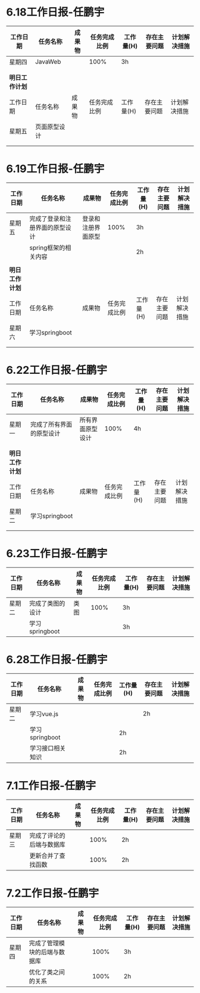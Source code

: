 # 6.18工作日报-任鹏宇
| 工作日期         | 任务名称   | 成果物   | 任务完成比例 | 工作量(H) | 存在主要问题       | 计划解决措施     |
| ---------------- | ---------- | -------- | ------------ | --------- | ------------------ | ---------------- |
| 星期四           | JavaWeb  |  | 100%          | 3h        |  |  |
|                  |    |  |           |      |    |          |
|                  |     |          |        |         |            |      |
| **明日工作计划** |            |          |              |           |                    |                  |
| 工作日期         | 任务名称   | 成果物   | 任务完成比例 | 工作量(H) | 存在主要问题       | 计划解决措施     |
| 星期五           | 页面原型设计   |          |              |           |                    |                  |
|                  |            |          |              |           |                    |                  |
|                  |            |          |              |           |                    |                  |



# 6.19工作日报-任鹏宇
| 工作日期         | 任务名称   | 成果物   | 任务完成比例 | 工作量(H) | 存在主要问题       | 计划解决措施     |
| ---------------- | ---------- | -------- | ------------ | --------- | ------------------ | ---------------- |
| 星期五           | 完成了登录和注册界面的原型设计   | 登录和注册界面原型 | 100%          | 3h        |          |             |
|                  |  spring框架的相关内容  |     |           |   2h       |   |     |
|                  |            |          |            |         |            |      |
| **明日工作计划** |            |          |              |           |                    |                  |
| 工作日期         | 任务名称   | 成果物   | 任务完成比例 | 工作量(H) | 存在主要问题       | 计划解决措施     |
| 星期六           | 学习springboot   |          |              |           |                    |                  |
|                  |            |          |              |           |                    |                  |
|                  |            |          |              |           |                    |                  |							



# 6.22工作日报-任鹏宇
| 工作日期         | 任务名称   | 成果物   | 任务完成比例 | 工作量(H) | 存在主要问题       | 计划解决措施     |
| ---------------- | ---------- | -------- | ------------ | --------- | ------------------ | ---------------- |
| 星期一           | 完成了所有界面的原型设计   | 所有界面原型设计 | 100%          | 4h        |          |             |
|                  |   |     |           |        |   |     |
|                  |            |          |            |         |            |      |
| **明日工作计划** |            |          |              |           |                    |                  |
| 工作日期         | 任务名称   | 成果物   | 任务完成比例 | 工作量(H) | 存在主要问题       | 计划解决措施     |
| 星期二           | 学习springboot   |          |              |           |                    |                  |
|                  |            |          |              |           |                    |                  |
|                  |            |          |              |           |                    |                  |							

# 6.23工作日报-任鹏宇
| 工作日期         | 任务名称   | 成果物   | 任务完成比例 | 工作量(H) | 存在主要问题       | 计划解决措施     |
| ---------------- | ---------- | -------- | ------------ | --------- | ------------------ | ---------------- |
| 星期二           | 完成了类图的设计  | 类图 | 100%          | 3h        |    
|            | 学习springboot   |          |              |  3h         |                   


# 6.28工作日报-任鹏宇
| 工作日期         | 任务名称   | 成果物   | 任务完成比例 | 工作量(H) | 存在主要问题       | 计划解决措施     |
| ---------------- | ---------- | -------- | ------------ | --------- | ------------------ | ---------------- |
| 星期二           | 学习vue.js  |  |         |         |    2h
|            | 学习springboot   |          |              |  2h         |     
|            | 学习接口相关知识   |          |              |  2h         |    

# 7.1工作日报-任鹏宇
| 工作日期         | 任务名称   | 成果物   | 任务完成比例 | 工作量(H) | 存在主要问题       | 计划解决措施     |
| ---------------- | ---------- | -------- | ------------ | --------- | ------------------ | ---------------- |
| 星期三           | 完成了评论的后端与数据库  ||     100%    |    2h     |   
|            | 更新合并了查找函数   |          |       100%       |  2h         |     

# 7.2工作日报-任鹏宇
| 工作日期         | 任务名称   | 成果物   | 任务完成比例 | 工作量(H) | 存在主要问题       | 计划解决措施     |
| ---------------- | ---------- | -------- | ------------ | --------- | ------------------ | ---------------- |
| 星期四           | 完成了管理模块的后端与数据库  ||     100%    |    3h     |   
|            | 优化了类之间的关系   |          |       100%       |  2h         |     